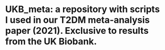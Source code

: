 # UKB_meta: a repository with scripts I used in our T2DM meta-analysis paper (2021). Exclusive to results from the UK Biobank.
